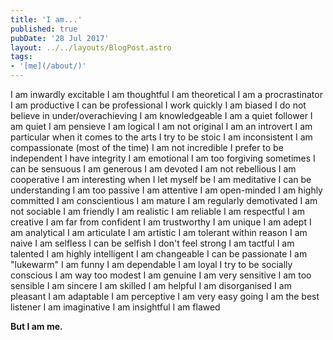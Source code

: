 ```yaml
---
title: 'I am...'
published: true
pubDate: '28 Jul 2017'
layout: ../../layouts/BlogPost.astro
tags:
- '[me](/about/)'
---
```


I am inwardly excitable
I am thoughtful
I am theoretical
I am a procrastinator
I am productive
I can be professional
I work quickly
I am biased
I do not believe in under/overachieving
I am knowledgeable
I am a quiet follower
I am quiet
I am pensieve
I am logical
I am not original
I am an introvert
I am particular when it comes to the arts
I try to be stoic
I am inconsistent
I am compassionate (most of the time)
I am not incredible
I prefer to be independent
I have integrity
I am emotional
I am too forgiving sometimes
I can be sensuous
I am generous
I am devoted
I am not rebellious
I am cooperative
I am interesting when I let myself be
I am meditative
I can be understanding
I am too passive
I am attentive
I am open-minded
I am highly committed
I am conscientious
I am mature
I am regularly demotivated
I am not sociable
I am friendly
I am realistic
I am reliable
I am respectful
I am creative
I am far from confident
I am trustworthy
I am unique
I am adept
I am analytical
I am articulate
I am artistic
I am tolerant within reason
I am naive
I am selfless
I can be selfish
I don't feel strong
I am tactful
I am talented
I am highly intelligent
I am changeable
I can be passionate
I am "lukewarm"
I am funny
I am dependable
I am loyal
I try to be socially conscious
I am way too modest
I am genuine
I am very sensitive
I am too sensible
I am sincere
I am skilled
I am helpful
I am disorganised
I am pleasant
I am adaptable
I am perceptive
I am very easy going
I am the best listener
I am imaginative
I am insightful
I am flawed

**But I am me.**